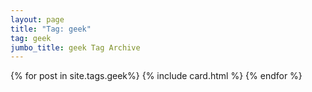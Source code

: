 ```yaml
---
layout: page
title: "Tag: geek"
tag: geek
jumbo_title: geek Tag Archive
---
```


{% for post in site.tags.geek%}
{% include card.html %}
{% endfor %}
